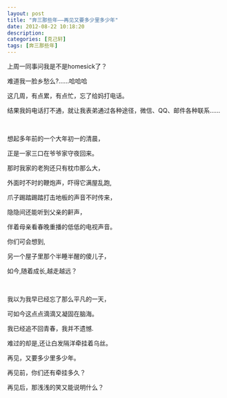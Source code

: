 ```yaml
---
layout: post
title: "奔三那些年——再见又要多少里多少年"
date: 2012-08-22 10:18:20
description: 
categories: [克己轩]
tags: [奔三那些年]
---
```


上周一同事问我是不是homesick了？

难道我一脸乡愁么?……哈哈哈

这几周，有点累，有点忙，忘了给妈打电话。

结果我妈电话打不通，就让我表弟通过各种途径，微信、QQ、邮件各种联系……

<br>

想起多年前的一个大年初一的清晨，

正是一家三口在爷爷家守夜回来。

那时我家的老狗还只有枕巾那么大，

外面时不时的鞭炮声，吓得它满屋乱跑,

爪子踢踏踢踏打击地板的声音不时传来，

隐隐间还能听到父亲的鼾声，

伴着母亲看春晚重播的低低的电视声音。

你们可会想到,

另一个屋子里那个半睡半醒的傻儿子，

如今,随着成长,越走越远？

<br>

我以为我早已经忘了那么平凡的一天，

可如今这点点滴滴又凝固在脑海。

我已经追不回青春，我并不遗憾.

难过的却是,还让白发隔洋牵挂着乌丝。

再见，又要多少里多少年。

再见前，你们还有牵挂多久？

再见后，那浅浅的笑又能说明什么？